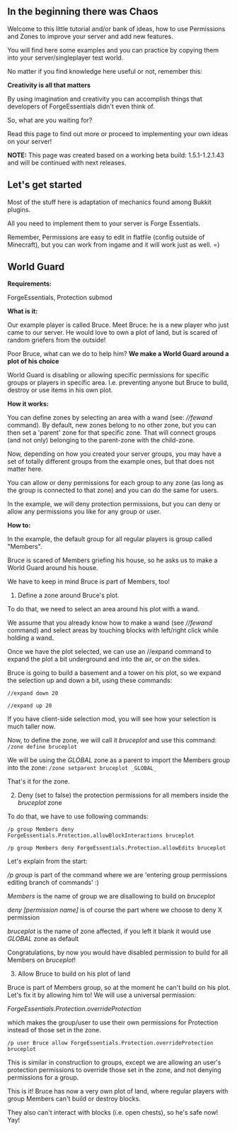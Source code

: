 ## In the beginning there was Chaos

Welcome to this little tutorial and/or bank of ideas, how to use Permissions and Zones to improve your server and add new features.

You will find here some examples and you can practice by copying them into your server/singleplayer test world.

No matter if you find knowledge here useful or not, remember this:

**Creativity is all that matters**

By using imagination and creativity you can accomplish things that developers of ForgeEssentials didn't even think of.

So, what are you waiting for?

Read this page to find out more or proceed to implementing your own ideas on your server!

**NOTE:** This page was created based on a working beta build: 1.5.1-1.2.1.43 and will be continued with next releases.	

## Let's get started

Most of the stuff here is adaptation of mechanics found among Bukkit plugins.

All you need to implement them to your server is Forge Essentials.

Remember, Permissions are easy to edit in flatfile (config outside of Minecraft), but you can work from ingame and it will work just as well. =)

## World Guard

**Requirements:**

ForgeEssentials, Protection submod

**What is it:**

Our example player is called Bruce. Meet Bruce: he is a new player who just came to our server. He would love to own a plot of land, but is scared of random griefers from the outside!

Poor Bruce, what can we do to help him?
**We make a World Guard around a plot of his choice**

World Guard is disabling or allowing specific permissions for specific groups or players in specific area.
I.e. preventing anyone but Bruce to build, destroy or use items in his own plot.

**How it works:**

You can define zones by selecting an area with a wand (see: _//fewand_ command).
By default, new zones belong to no other zone, but you can then set a 'parent' zone for that specific zone. That will connect groups (and not only) belonging to the parent-zone with the child-zone.

Now, depending on how you created your server groups, you may have a set of totally different groups from the example ones, but that does not matter here.

You can allow or deny permissions for each group to any zone (as long as the group is connected to that zone) and you can do the same for users.

In the example, we will deny protection permissions, but you can deny or allow any permissions you like for any group or user.

**How to:**

In the example, the default group for all regular players is group called "Members".

Bruce is scared of Members griefing his house, so he asks us to make a World Guard around his house.

We have to keep in mind Bruce is part of Members, too!

1) Define a zone around Bruce's plot.

To do that, we need to select an area around his plot with a wand.

We assume that you already know how to make a wand (see _//fewand_ command) and select areas by touching blocks with left/right click while holding a wand.

Once we have the plot selected, we can use an //expand command to expand the plot a bit underground and into the air, or on the sides.

Bruce is going to build a basement and a tower on his plot, so we expand the selection up and down a bit, using these commands:

`//expand down 20`

`//expand up 20`

If you have client-side selection mod, you will see how your selection is much taller now.

Now, to define the zone, we will call it _bruceplot_ and use this command:
`/zone define bruceplot`

We will be using the _GLOBAL_ zone as a parent to import the Members group into the zone:
`/zone setparent bruceplot _GLOBAL_`

That's it for the zone.

2) Deny (set to false) the protection permissions for all members inside the _bruceplot_ zone

To do that, we have to use following commands:

`/p group Members deny ForgeEssentials.Protection.allowBlockInteractions bruceplot`

`/p group Members deny ForgeEssentials.Protection.allowEdits bruceplot`

Let's explain from the start:

_/p group_ is part of the command where we are 'entering group permissions editing branch of commands' :)

_Members_ is the name of group we are disallowing to build on _bruceplot_

_deny [permission name]_ is of course the part where we choose to deny X permission

_bruceplot_ is the name of zone affected, if you left it blank it would use _GLOBAL_ zone as default

Congratulations, by now you would have disabled permission to build for all Members on _bruceplot_!

3) Allow Bruce to build on his plot of land

Bruce is part of Members group, so at the moment he can't build on his plot. Let's fix it by allowing him to! We will use a universal permission:

_ForgeEssentials.Protection.overrideProtection_

which makes the group/user to use their own permissions for Protection instead of those set in the zone.

`/p user Bruce allow ForgeEssentials.Protection.overrideProtection bruceplot`

This is similar in construction to groups, except we are allowing an user's protection permissions to override those set in the zone, and not denying permissions for a group.

This is it! Bruce has now a very own plot of land, where regular players with group Members can't build or destroy blocks.

They also can't interact with blocks (i.e. open chests), so he's safe now! Yay!